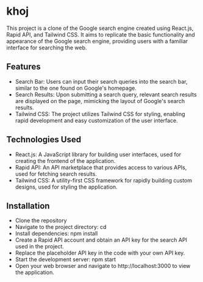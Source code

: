 # khoj

This project is a clone of the Google search engine created using React.js, Rapid API, and Tailwind CSS. It aims to replicate the basic functionality and appearance of the Google search engine, providing users with a familiar interface for searching the web.

## Features
- Search Bar: Users can input their search queries into the search bar, similar to the one found on Google's homepage.
- Search Results: Upon submitting a search query, relevant search results are displayed on the page, mimicking the layout of Google's search results.
- Tailwind CSS: The project utilizes Tailwind CSS for styling, enabling rapid development and easy customization of the user interface.

## Technologies Used
- React.js: A JavaScript library for building user interfaces, used for creating the frontend of the application.
- Rapid API: An API marketplace that provides access to various APIs, used for fetching search results.
- Tailwind CSS: A utility-first CSS framework for rapidly building custom designs, used for styling the application.


## Installation
- Clone the repository
- Navigate to the project directory: cd 
- Install dependencies: npm install
- Create a Rapid API account and obtain an API key for the search API used in the project.
- Replace the placeholder API key in the code with your own API key.
- Start the development server: npm start
- Open your web browser and navigate to http://localhost:3000 to view the application.


